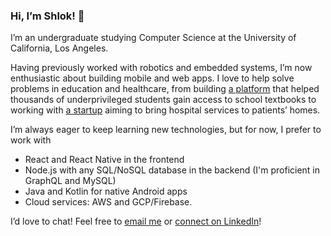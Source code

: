 ### Hi, I’m Shlok! 👋

I’m an undergraduate studying Computer Science at the University of California, Los Angeles.

Having previously worked with robotics and embedded systems, I’m now enthusiastic about building mobile and web apps. I love to help solve problems in education and healthcare, from building [a platform](https://booksyndy.in/) that helped thousands of underprivileged students gain access to school textbooks to working with [a startup](https://www.sprinterhealth.com/) aiming to bring hospital services to patients’ homes.

I’m always eager to keep learning new technologies, but for now, I prefer to work with
- React and React Native in the frontend
- Node.js with any SQL/NoSQL database in the backend (I'm proficient in GraphQL and MySQL)
- Java and Kotlin for native Android apps
- Cloud services: AWS and GCP/Firebase.

I’d love to chat! Feel free to [email me](mailto:shlokj@ucla.edu) or [connect on LinkedIn](https://www.linkedin.com/in/shlokj/)!

